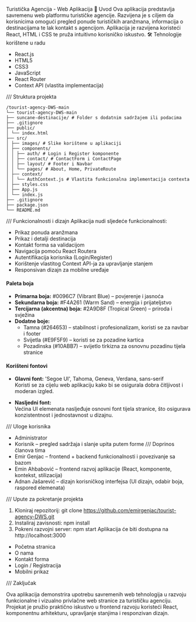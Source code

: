 Turistička Agencija - Web Aplikacija
📌 Uvod
Ova aplikacija predstavlja savremenu web platformu turističke agencije. Razvijena je s ciljem da korisnicima omogući pregled ponude turističkih aranžmana, informacija o destinacijama te lak kontakt s agencijom. Aplikacija je razvijena koristeći React, HTML i CSS te pruža intuitivno korisničko iskustvo.
🛠️ Tehnologije korištene u radu

- React.js
- HTML5
- CSS3
- JavaScript
- React Router
- Context API (vlastita implementacija)

/// Struktura projekta

```
/tourist-agency-DWS-main
└── tourist-agency-DWS-main
├── suncane-destinacije/ # Folder s dodatnim sadržajem ili podacima
├── .gitignore
├── public/
│ └── index.html
├── src/
│ ├── images/ # Slike korištene u aplikaciji
│ ├── components/
│ │ ├── auth/ # Login i Register komponente
│ │ ├── contact/ # ContactForm i ContactPage
│ │ ├── layout/ # Footer i Navbar
│ │ └── pages/ # About, Home, PrivateRoute
│ ├── context/
│ │ └── AuthContext.js # Vlastita funkcionalna implementacija contexta
│ ├── styles.css
│ ├── App.js
│ └── index.js
├── .gitignore
├── package.json
└── README.md
```

/// Funkcionalnosti i dizajn
Aplikacija nudi sljedeće funkcionalnosti:

- Prikaz ponuda aranžmana
- Prikaz i detalji destinacija
- Kontakt forma sa validacijom
- Navigacija pomoću React Routera
- Autentifikacija korisnika (Login/Register)
- Korištenje vlastitog Context API-ja za upravljanje stanjem
- Responsivan dizajn za mobilne uređaje

#### Paleta boja

- **Primarna boja:** #0096C7 (Vibrant Blue) – povjerenje i jasnoća
- **Sekundarna boja:** #F4A261 (Warm Sand) – energija i prijateljstvo
- **Tercijarna (akcentna) boja:** #2A9D8F (Tropical Green) – priroda i svježina
- **Dodatne boje:**
  - Tamna (#264653) – stabilnost i profesionalizam, koristi se za navbar i footer
  - Svijetla (#E9F5F9) – koristi se za pozadine kartica
  - Pozadinska (#10ABB7) – svijetlo tirkizna za osnovnu pozadinu tijela stranice

#### Korišteni fontovi

- **Glavni font:** 'Segoe UI', Tahoma, Geneva, Verdana, sans-serif  
  Koristi se za cijelu web aplikaciju kako bi se osigurala dobra čitljivost i moderan izgled.

- **Nasljedni font:**  
  Većina UI elemenata nasljeđuje osnovni font tijela stranice, što osigurava konzistentnost i jednostavnost u dizajnu.

/// Uloge korisnika

- Administrator
- Korisnik – pregled sadržaja i slanje upita putem forme
  /// Doprinos članova tima
- Emir Genjac – frontend + backend funkcionalnosti i povezivanje sa bazom
- Emin Ahbabović – frontend razvoj aplikacije (React, komponente, kontekst, stilizacija)
- Adnan Jašarević – dizajn korisničkog interfejsa (UI dizajn, odabir boja, raspored elemenata)

/// Upute za pokretanje projekta

1. Kloniraj repozitorij:
   git clone https://github.com/emirgenjac/tourist-agency-DWS.git
2. Instaliraj zavisnosti:
   npm install
3. Pokreni razvojni server:
   npm start
   Aplikacija će biti dostupna na http://localhost:3000
   
- Početna stranica
- O nama
- Kontakt forma
- Login / Registracija
- Mobilni prikaz

/// Zaključak

Ova aplikacija demonstrira upotrebu savremenih web tehnologija u razvoju funkcionalne i vizualno privlačne web stranice za turističku agenciju. Projekat je pružio praktično iskustvo u frontend razvoju koristeći React, komponentnu arhitekturu, upravljanje stanjima i responzivan dizajn.
